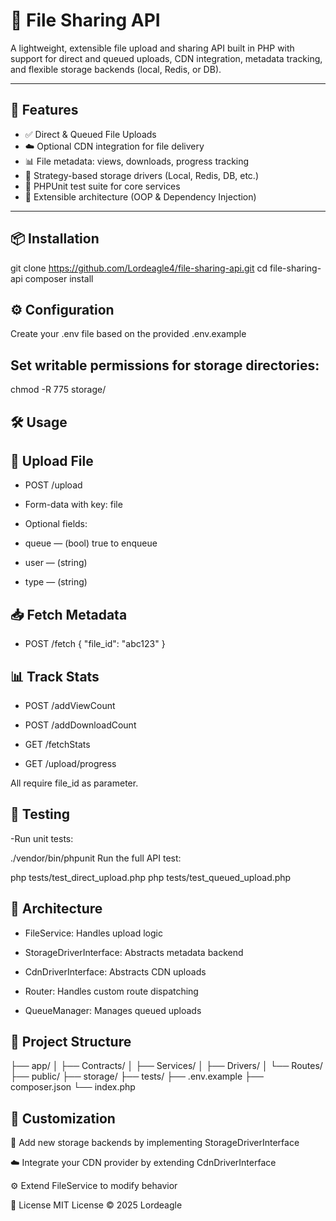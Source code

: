 # 📁 File Sharing API

A lightweight, extensible file upload and sharing API built in PHP with support for direct and queued uploads, CDN integration, metadata tracking, and flexible storage backends (local, Redis, or DB).

---

## 🚀 Features

- ✅ Direct & Queued File Uploads
- ☁️ Optional CDN integration for file delivery
- 📊 File metadata: views, downloads, progress tracking
- 🧱 Strategy-based storage drivers (Local, Redis, DB, etc.)
- 🧪 PHPUnit test suite for core services
- 🧩 Extensible architecture (OOP & Dependency Injection)

---

## 📦 Installation

git clone https://github.com/Lordeagle4/file-sharing-api.git
cd file-sharing-api
composer install

## ⚙️ Configuration
Create your .env file based on the provided .env.example

## Set writable permissions for storage directories:
chmod -R 775 storage/

## 🛠️ Usage

## 🔼 Upload File

- POST /upload
- Form-data with key: file

- Optional fields:

- queue — (bool) true to enqueue

- user — (string)

- type — (string)

## 📥 Fetch Metadata
- POST /fetch
{
  "file_id": "abc123"
}

## 📊 Track Stats
- POST /addViewCount

- POST /addDownloadCount

- GET /fetchStats

- GET /upload/progress

All require file_id as parameter.

## 🧪 Testing

-Run unit tests:

./vendor/bin/phpunit
Run the full API test:


php tests/test_direct_upload.php
php tests/test_queued_upload.php

## 🧱 Architecture
- FileService: Handles upload logic

- StorageDriverInterface: Abstracts metadata backend

- CdnDriverInterface: Abstracts CDN uploads

- Router: Handles custom route dispatching

- QueueManager: Manages queued uploads

## 📁 Project Structure

├── app/
│   ├── Contracts/
│   ├── Services/
│   ├── Drivers/
│   └── Routes/
├── public/
├── storage/
├── tests/
├── .env.example
├── composer.json
└── index.php

## 🧩 Customization

🔄 Add new storage backends by implementing StorageDriverInterface

☁️ Integrate your CDN provider by extending CdnDriverInterface

⚙️ Extend FileService to modify behavior

📝 License
MIT License © 2025 Lordeagle


